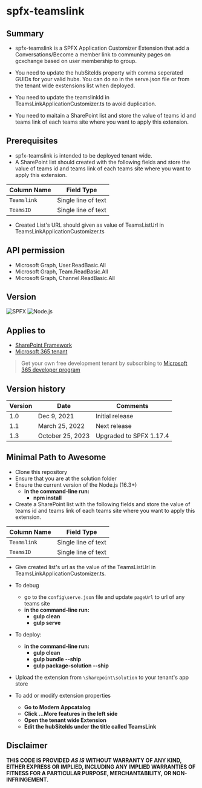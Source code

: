 # spfx-teamslink

## Summary

- spfx-teamslink is a SPFX Application Customizer Extension that add a Conversations/Become a member link to community pages on gcxchange based on user membership to group.

- You need to update the hubSiteIds property with comma seperated GUIDs for your valid hubs. You can do so in the serve.json file or from the tenant wide exstensions list when deployed.

- You need to update the teamslinkId in TeamsLinkApplicationCustomizer.ts to avoid duplication.

- You need to maitain a SharePoint list and store the value of teams id and teams link of each teams site where you want to apply this extension.


## Prerequisites
- spfx-teamslink is intended to be deployed tenant wide.
- A SharePoint list should created with the following fields and store the value of teams id and teams link of each teams site where you want to apply this extension. 

Column Name|Field Type
-------|----
`Teamslink`|Single line of text
`TeamsID`|Single line of text

- Created List's URL should given as value of TeamsListUrl in TeamsLinkApplicationCustomizer.ts

## API permission
- Microsoft Graph, User.ReadBasic.All
- Microsoft Graph, Team.ReadBasic.All
- Microsoft Graph, Channel.ReadBasic.All

## Version 
![SPFX](https://img.shields.io/badge/SPFX-1.17.4-green.svg)
![Node.js](https://img.shields.io/badge/Node.js-v16.3+-green.svg)

## Applies to
- [SharePoint Framework](https://aka.ms/spfx)
- [Microsoft 365 tenant](https://docs.microsoft.com/en-us/sharepoint/dev/spfx/set-up-your-developer-tenant)

> Get your own free development tenant by subscribing to [Microsoft 365 developer program](http://aka.ms/o365devprogram)

## Version history
Version|Date|Comments
-------|----|--------
1.0|Dec 9, 2021|Initial release
1.1|March 25, 2022|Next release
1.3|October 25, 2023| Upgraded to SPFX 1.17.4

## Minimal Path to Awesome
- Clone this repository
- Ensure that you are at the solution folder
- Ensure the current version of the Node.js (16.3+)
  - **in the command-line run:**
    - **npm install**
- Create a SharePoint list with the following fields and store the value of teams id and teams link of each teams site where you want to apply this extension. 

Column Name|Field Type
-------|----
`Teamslink`|Single line of text
`TeamsID`|Single line of text

- Give created list's url as the value of the TeamsListUrl in TeamsLinkApplicationCustomizer.ts. 

- To debug
  - go to the `config\serve.json` file and update `pageUrl` to url of any teams site
  - **in the command-line run:**
    - **gulp clean**
    - **gulp serve**
- To deploy: 
  - **in the command-line run:**
    - **gulp clean**
    - **gulp bundle --ship**
    - **gulp package-solution --ship**

- Upload the extension from `\sharepoint\solution` to your tenant's app store
- To add or modify extension properties
  - **Go to Modern Appcatalog**
  - **Click ...More features in the left side**
  - **Open the tenant wide Extension**
  - **Edit the hubSiteIds under the title called TeamsLink**

## Disclaimer
**THIS CODE IS PROVIDED *AS IS* WITHOUT WARRANTY OF ANY KIND, EITHER EXPRESS OR IMPLIED, INCLUDING ANY IMPLIED WARRANTIES OF FITNESS FOR A PARTICULAR PURPOSE, MERCHANTABILITY, OR NON-INFRINGEMENT.**